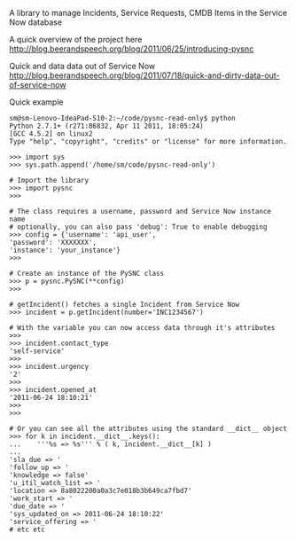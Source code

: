 A library to manage Incidents, Service Requests, CMDB Items in the Service Now database

A quick overview of the project here http://blog.beerandspeech.org/blog/2011/06/25/introducing-pysnc

Quick and data data out of Service Now
http://blog.beerandspeech.org/blog/2011/07/18/quick-and-dirty-data-out-of-service-now

Quick example

```
sm@sm-Lenovo-IdeaPad-S10-2:~/code/pysnc-read-only$ python
Python 2.7.1+ (r271:86832, Apr 11 2011, 18:05:24) 
[GCC 4.5.2] on linux2
Type "help", "copyright", "credits" or "license" for more information.

>>> import sys
>>> sys.path.append('/home/sm/code/pysnc-read-only')

# Import the library
>>> import pysnc
>>>

# The class requires a username, password and Service Now instance name
# optionally, you can also pass 'debug': True to enable debugging
>>> config = {'username': 'api_user',
'password': 'XXXXXXX',
'instance': 'your_instance'}
>>>

# Create an instance of the PySNC class
>>> p = pysnc.PySNC(**config)
>>>

# getIncident() fetches a single Incident from Service Now
>>> incident = p.getIncident(number='INC1234567')

# With the variable you can now access data through it's attributes
>>> 
>>> incident.contact_type
'self-service'
>>> 
>>> incident.urgency
'2'
>>> 
>>> incident.opened_at
'2011-06-24 18:10:21'
>>> 
>>>

# Or you can see all the attributes using the standard __dict__ object
>>> for k in incident.__dict__.keys():
...    '''%s => %s''' % ( k, incident.__dict__[k] )
... 
'sla_due => '
'follow_up => '
'knowledge => false'
'u_itil_watch_list => '
'location => 8a8022200a0a3c7e018b3b649ca7fbd7'
'work_start => '
'due_date => '
'sys_updated_on => 2011-06-24 18:10:22'
'service_offering => '
# etc etc
```
